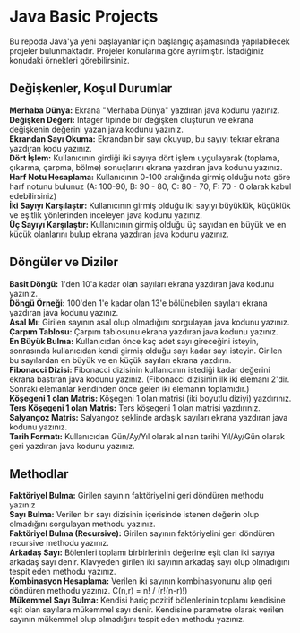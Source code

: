 # Java Basic Projects
Bu repoda Java'ya yeni başlayanlar için başlangıç aşamasında yapılabilecek projeler bulunmaktadır. Projeler konularına göre ayrılmıştır. İstadiğiniz konudaki örnekleri görebilirsiniz.  

## Değişkenler, Koşul Durumlar

**Merhaba Dünya:** Ekrana "Merhaba Dünya" yazdıran java kodunu yazınız.  
**Değişken Değeri:** Intager tipinde bir değişken oluşturun ve ekrana değişkenin değerini yazan java kodunu yazınız.  
**Ekrandan Sayı Okuma:** Ekrandan bir sayı okuyup, bu sayıyı tekrar ekrana yazdıran kodu yazınız.  
**Dört İşlem:** Kullanıcının girdiği iki sayıya dört işlem uygulayarak (toplama, çıkarma, çarpma, bölme) sonuçlarını ekrana yazdıran java kodunu yazınız.  
**Harf Notu Hesaplama:** Kullanıcının 0-100 aralığında girmiş olduğu nota göre harf notunu bulunuz (A: 100-90, B: 90 - 80, C: 80 - 70, F: 70 - 0 olarak kabul edebilirsiniz)  
**İki Sayıyı Karşılaştır:** Kullanıcının girmiş olduğu iki sayıyı büyüklük, küçüklük ve eşitlik yönlerinden inceleyen java kodunu yazınız.  
**Üç Sayıyı Karşılaştır:** Kullanıcının girmiş olduğu üç sayıdan en büyük ve en küçük olanlarını bulup ekrana yazdıran java kodunu yazınız.  
## Döngüler ve Diziler
**Basit Döngü:** 1'den 10'a kadar olan sayıları ekrana yazdıran java kodunu yazınız.  
**Döngü Örneği:** 100'den 1'e kadar olan 13'e bölünebilen sayıları ekrana yazdıran java kodunu yazınız.  
**Asal Mı:** Girilen sayının asal olup olmadığını sorgulayan java kodunu yazınız.  
**Çarpım Tablosu:** Çarpım tablosunu ekrana yazdıran java kodunu yazınız.  
**En Büyük Bulma:** Kullanıcıdan önce kaç adet sayı gireceğini isteyin, sonrasında kullanıcıdan kendi girmiş olduğu sayı kadar sayı isteyin. Girilen bu sayılardan en büyük ve en küçük sayıları ekrana yazdırın.  
**Fibonacci Dizisi:** Fibonacci dizisinin kullanıcının istediği kadar değerini ekrana bastıran java kodunu yazınız. (Fibonacci dizisinin ilk iki elemanı 2'dir. Sonraki elemanlar kendinden önce gelen iki elemanın toplamıdır.)  
**Köşegeni 1 olan Matris:** Köşegeni 1 olan matrisi (iki boyutlu diziyi) yazdırınız.  
**Ters Köşegeni 1 olan Matris:** Ters köşegeni 1 olan matrisi yazdırınız.  
**Salyangoz Matris:** Salyangoz şeklinde ardaşık sayıları ekrana yazdıran java kodunu yazınız.  
**Tarih Formatı:** Kullanıcıdan Gün/Ay/Yıl olarak alınan tarihi Yıl/Ay/Gün olarak geri yazdıran java kodunu yazınız.  
## Methodlar
**Faktöriyel Bulma:** Girilen sayının faktöriyelini geri döndüren methodu yazınız  
**Sayı Bulma:** Verilen bir sayı dizisinin içerisinde istenen değerin olup olmadığını sorgulayan methodu yazınız.  
**Faktöriyel Bulma (Recursive):** Girilen sayının faktöriyelini geri döndüren recursive methodu yazınız.  
**Arkadaş Sayı:** Bölenleri toplamı birbirlerinin değerine eşit olan iki sayıya arkadaş sayı denir. Klavyeden girilen iki sayının arkadaş sayı olup olmadığını tespit eden methodu yazınız.  
**Kombinasyon Hesaplama:** Verilen iki sayının kombinasyonunu alıp geri döndüren methodu yazınız. C(n,r) = n! / (r!(n-r)!)  
**Mükemmel Sayı Bulma:** Kendisi hariç pozitif bölenlerinin toplamı kendisine eşit olan sayılara mükemmel sayı denir. Kendisine parametre olarak verilen sayının mükemmel olup olmadığını tespit eden methodu yazınız.  

